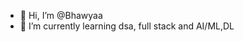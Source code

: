 - 👋 Hi, I’m @Bhawyaa
- 🌱 I’m currently learning dsa, full stack and AI/ML,DL 

<!---
Bhawyaa308/Bhawyaa308 is a ✨ special ✨ repository because its `README.md` (this file) appears on your GitHub profile.
You can click the Preview link to take a look at your changes.
--->
